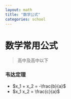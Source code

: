 ```yaml
---
layout: math
title: "数学公式"
categories: school
---
```

# 数学常用公式
>高中及高中以下

### 韦达定理
+ $x_1 + x_2 = -\frac{b}{a}$
+ $x_1 x_2 = \frac{c}{a}$